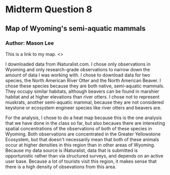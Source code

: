 # Midterm Question 8
## Map of Wyoming's semi-aquatic mammals
### Author: Mason Lee

This is a link to my map.
<>

I downloaded data from iNaturalist.com. I chose only observations in Wyoming and only research-grade observations to narrow down the amount of data I was working with. I chose to download data for two species, the North American River Otter and the North American Beaver. I chose these species because they are both native, semi-aquatic mammals. They occupy similar habitats, although beavers can be found in marshier habitat and at higher elevations than river otters. I chose not to represent muskrats, another semi-aquatic mammal, because they are not considered keystone or ecosystem engineer species like river otters and beavers are. 

For the analysis, I chose to do a heat map because this is the one analysis that we have done in the class so far, but also becaues there are interesting spatial concentrations of the observations of both of these species in Wyoming. Both observations are concentrated in the Greater Yellowstone Ecosystem, but that doesn't necessarily mean that both of these animals occur at higher densities in this region than in other areas of Wyoming. Because my data source is iNaturalist, data that is submitted is opportunistic rather than via structured surveys, and depends on an active user base. Because a lot of tourists visit this region, it makes sense that there is a high density of obsevations from this area. 
